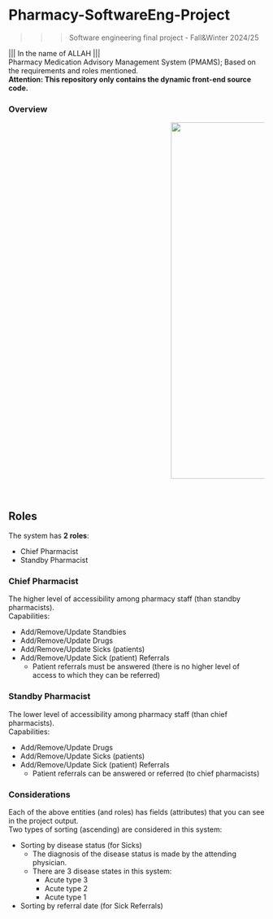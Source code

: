﻿# Pharmacy-SoftwareEng-Project
>>> Software engineering final project - Fall&Winter 2024/25

||| In the name of ALLAH ||| <br />
Pharmacy Medication Advisory Management System (PMAMS); Based on the requirements and roles mentioned.<br />
**Attention: This repository only contains the dynamic front-end source code.**

### Overview

<dl><dd><dl><dd><dl><dd><dl><dd><dl><dd><dl><dd><dl><dd><dl><dd>

<img src="https://github.com/theMHD-120/Pharmacy-SoftwareEng-Project/blob/029b7ba00eac98eac37432d038d426e0990cd2d7/Media/overview.gif" width=700>
</dd></dl></dd></dl></dd></dl></dd></dl></dd></dl></dd></dl></dd></dl></dd></dl>
<br />

## Roles 

The system has **2 roles**:
- Chief Pharmacist
- Standby Pharmacist

### Chief Pharmacist

The higher level of accessibility among pharmacy staff (than standby pharmacists). <br />
Capabilities:
- Add/Remove/Update Standbies
- Add/Remove/Update Drugs
- Add/Remove/Update Sicks (patients)
- Add/Remove/Update Sick (patient) Referrals
  - Patient referrals must be answered (there is no higher level of access to which they can be referred)

### Standby Pharmacist

The lower level of accessibility among pharmacy staff (than chief pharmacists). <br />
Capabilities:
- Add/Remove/Update Drugs
- Add/Remove/Update Sicks (patients)
- Add/Remove/Update Sick (patient) Referrals
  - Patient referrals can be answered or referred (to chief pharmacists)

### Considerations

Each of the above entities (and roles) has fields (attributes) that you can see in the project output.<br />
Two types of sorting (ascending) are considered in this system: 
- Sorting by disease status (for Sicks)
  - The diagnosis of the disease status is made by the attending physician.
  - There are 3 disease states in this system:
    - Acute type 3
    - Acute type 2
    - Acute type 1
- Sorting by referral date (for Sick Referrals)
